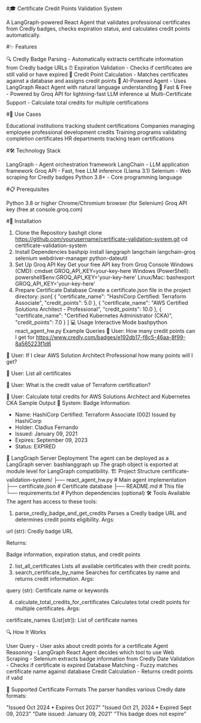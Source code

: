 #🎓 Certificate Credit Points Validation System

A LangGraph-powered React Agent that validates professional certificates from Credly badges, checks expiration status, and calculates credit points automatically.

#✨ Features

🔍 Credly Badge Parsing - Automatically extracts certificate information from Credly badge URLs
⏰ Expiration Validation - Checks if certificates are still valid or have expired
💯 Credit Point Calculation - Matches certificates against a database and assigns credit points
🤖 AI-Powered Agent - Uses LangGraph React Agent with natural language understanding
🚀 Fast & Free - Powered by Groq API for lightning-fast LLM inference
📊 Multi-Certificate Support - Calculate total credits for multiple certifications

#🎯 Use Cases

Educational institutions tracking student certifications
Companies managing employee professional development credits
Training programs validating completion certificates
HR departments tracking team certifications

#🛠️ Technology Stack

LangGraph - Agent orchestration framework
LangChain - LLM application framework
Groq API - Fast, free LLM inference (Llama 3.1)
Selenium - Web scraping for Credly badges
Python 3.8+ - Core programming language

#📋 Prerequisites

Python 3.8 or higher
Chrome/Chromium browser (for Selenium)
Groq API key (free at console.groq.com)

#🚀 Installation
1. Clone the Repository
bashgit clone https://github.com/yourusername/certificate-validation-system.git
cd certificate-validation-system
3. Install Dependencies
bashpip install langgraph langchain langchain-groq selenium webdriver-manager python-dateutil
4. Set Up Groq API Key
Get your free API key from Groq Console
Windows (CMD):
cmdset GROQ_API_KEY=your-key-here
Windows (PowerShell):
powershell$env:GROQ_API_KEY='your-key-here'
Linux/Mac:
bashexport GROQ_API_KEY='your-key-here'
5. Prepare Certificate Database
Create a certificate.json file in the project directory:
json[
  {
    "certificate_name": "HashiCorp Certified: Terraform Associate",
    "credit_points": 5.0
  },
  {
    "certificate_name": "AWS Certified Solutions Architect - Professional",
    "credit_points": 10.0
  },
  {
    "certificate_name": "Certified Kubernetes Administrator (CKA)",
    "credit_points": 7.0
  }
]
💻 Usage
Interactive Mode
bashpython react_agent_hw.py
Example Queries
👤 User: How many credit points can I get for https://www.credly.com/badges/e192db17-f8c5-46aa-8f99-8a565223f1d6

👤 User: If I clear AWS Solution Architect Professional how many points will I get?

👤 User: List all certificates

👤 User: What is the credit value of Terraform certification?

👤 User: Calculate total credits for AWS Solutions Architect and Kubernetes CKA
Sample Output
🤖 System: Badge Information:
- Name: HashiCorp Certified: Terraform Associate (002) Issued by HashiCorp
- Holder: Cladius Fernando
- Issued: January 09, 2021
- Expires: September 09, 2023
- Status: EXPIRED


🔧 LangGraph Server Deployment
The agent can be deployed as a LangGraph server:
bashlanggraph up
The graph object is exported at module level for LangGraph compatibility.
🏗️ Project Structure
certificate-validation-system/
├── react_agent_hw.py          # Main agent implementation
├── certificate.json            # Certificate database
├── README.md                   # This file
└── requirements.txt            # Python dependencies (optional)
🛠️ Tools Available
The agent has access to these tools:
1. parse_credly_badge_and_get_credits
Parses a Credly badge URL and determines credit points eligibility.
Args:

url (str): Credly badge URL

Returns:

Badge information, expiration status, and credit points

2. list_all_certificates
Lists all available certificates with their credit points.
3. search_certificate_by_name
Searches for certificates by name and returns credit information.
Args:

query (str): Certificate name or keywords

4. calculate_total_credits_for_certificates
Calculates total credit points for multiple certificates.
Args:

certificate_names (List[str]): List of certificate names

🔍 How It Works

User Query - User asks about credit points for a certificate
Agent Reasoning - LangGraph React Agent decides which tool to use
Web Scraping - Selenium extracts badge information from Credly
Date Validation - Checks if certificate is expired
Database Matching - Fuzzy matches certificate name against database
Credit Calculation - Returns credit points if valid

🎨 Supported Certificate Formats
The parser handles various Credly date formats:

"Issued Oct 2024 • Expires Oct 2027"
"Issued Oct 21, 2024 • Expired Sept 09, 2023"
"Date issued: January 09, 2021"
"This badge does not expire"

